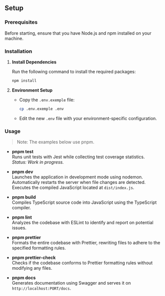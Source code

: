 ## Setup

### Prerequisites

Before starting, ensure that you have Node.js and npm installed on your machine.

### Installation

1. **Install Dependencies**

   Run the following command to install the required packages:

   ```bash
   npm install
   ```

2. **Environment Setup**

   - Copy the `.env.exemple` file:
     ```bash
     cp .env.exemple .env
     ```
   - Edit the new `.env` file with your environment-specific configuration.

### Usage

> Note: The examples below use pnpm.

- **pnpm test**  
  Runs unit tests with Jest while collecting test coverage statistics.  
  _Status: Work in progress._

- **pnpm dev**  
  Launches the application in development mode using nodemon.  
  Automatically restarts the server when file changes are detected.  
  Executes the compiled JavaScript located at `dist/index.js`.

- **pnpm build**  
  Compiles TypeScript source code into JavaScript using the TypeScript compiler.

- **pnpm lint**  
  Analyzes the codebase with ESLint to identify and report on potential issues.

- **pnpm prettier**  
  Formats the entire codebase with Prettier, rewriting files to adhere to the specified formatting rules.

- **pnpm prettier-check**  
  Checks if the codebase conforms to Prettier formatting rules without modifying any files.

- **pnpm docs**  
  Generates documentation using Swagger and serves it on `http://localhost:PORT/docs`.
